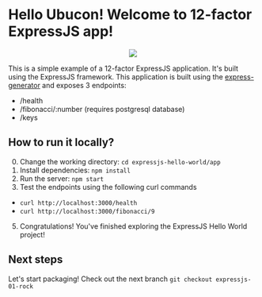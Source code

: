 # Hello Ubucon! Welcome to 12-factor ExpressJS app!

<p align="center">
    <img src="https://res.cloudinary.com/practicaldev/image/fetch/s--MgAyrZbI--/c_limit%2Cf_auto%2Cfl_progressive%2Cq_auto%2Cw_880/https://cdn-images-1.medium.com/max/1024/1%2AhYfdBkfKgvtMoDcqk_LjWA.png">
</p>

This is a simple example of a 12-factor ExpressJS application. It's built using the ExpressJS framework.
This application is built using the [express-generator](https://expressjs.com/en/starter/generator.html)
and exposes 3 endpoints:
- /health
- /fibonacci/:number (requires postgresql database)
- /keys

## How to run it locally?

0. Change the working directory: `cd expressjs-hello-world/app`
1. Install dependencies: `npm install`
2. Run the server: `npm start`
4. Test the endpoints using the following curl commands
  - `curl http://localhost:3000/health`
  - `curl http://localhost:3000/fibonacci/9`
5. Congratulations! You've finished exploring the ExpressJS Hello World project!

## Next steps

Let's start packaging! Check out the next branch `git checkout expressjs-01-rock`
